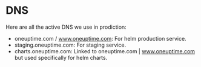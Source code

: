 # DNS

Here are all the active DNS we use in prodiction:

-   oneuptime.com / www.oneuptime.com: For helm production service.
-   staging.oneuptime.com: For staging service.
-   charts.oneuptime.com: Linked to oneuptime.com | www.oneuptime.com but used specifically for helm charts.
